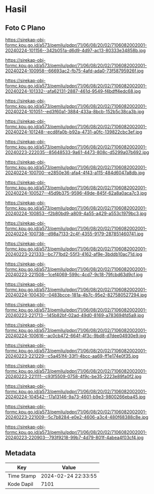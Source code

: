 # Hasil

## Foto C Plano

https://sirekap-obj-formc.kpu.go.id/a573/pemilu/pdpr/71/06/08/20/02/7106082002001-20240224-101156--342b051a-d6d9-4d97-ac13-80333e34858b.jpg

https://sirekap-obj-formc.kpu.go.id/a573/pemilu/pdpr/71/06/08/20/02/7106082002001-20240224-100958--66693ac2-fb75-4afd-ada0-73f58795926f.jpg

https://sirekap-obj-formc.kpu.go.id/a573/pemilu/pdpr/71/06/08/20/02/7106082002001-20240224-101332--afa62131-2887-461d-9549-f4bdff4edc68.jpg

https://sirekap-obj-formc.kpu.go.id/a573/pemilu/pdpr/71/06/08/20/02/7106082002001-20240224-101051--ed3f60a1-3884-433a-8bcb-152b5c38ca3b.jpg

https://sirekap-obj-formc.kpu.go.id/a573/pemilu/pdpr/71/06/08/20/02/7106082002001-20240224-101248--ecd8fa0b-b92a-4731-a0fc-139822cbc3ef.jpg

https://sirekap-obj-formc.kpu.go.id/a573/pemilu/pdpr/71/06/08/20/02/7106082002001-20240223-222035--85648533-9a61-4473-808c-d5299a07b692.jpg

https://sirekap-obj-formc.kpu.go.id/a573/pemilu/pdpr/71/06/08/20/02/7106082002001-20240224-100700--e2850e36-afa4-4f43-a115-484d6047a8db.jpg

https://sirekap-obj-formc.kpu.go.id/a573/pemilu/pdpr/71/06/08/20/02/7106082002001-20240224-100527--45d9b375-9596-49de-845f-62a8a0aca7c3.jpg

https://sirekap-obj-formc.kpu.go.id/a573/pemilu/pdpr/71/06/08/20/02/7106082002001-20240224-100853--f2b80bd9-a809-4a55-a429-a553c1979bc3.jpg

https://sirekap-obj-formc.kpu.go.id/a573/pemilu/pdpr/71/06/08/20/02/7106082002001-20240224-100738--d98a7133-2c4f-4355-9179-287851460741.jpg

https://sirekap-obj-formc.kpu.go.id/a573/pemilu/pdpr/71/06/08/20/02/7106082002001-20240223-221333--bc771bd2-55f3-4162-af9e-3bddb10ac71d.jpg

https://sirekap-obj-formc.kpu.go.id/a573/pemilu/pdpr/71/06/08/20/02/7106082002001-20240223-221508--1cef4069-599c-4cd7-9c18-79fcbd63d9cf.jpg

https://sirekap-obj-formc.kpu.go.id/a573/pemilu/pdpr/71/06/08/20/02/7106082002001-20240224-100430--0483bcce-181a-4b7c-95e2-827580527294.jpg

https://sirekap-obj-formc.kpu.go.id/a573/pemilu/pdpr/71/06/08/20/02/7106082002001-20240223-221713--145b82bf-02ad-49d0-8169-a783694fd5a9.jpg

https://sirekap-obj-formc.kpu.go.id/a573/pemilu/pdpr/71/06/08/20/02/7106082002001-20240224-100616--ac0cb472-664f-4f3c-9bd8-d7dee04930e9.jpg

https://sirekap-obj-formc.kpu.go.id/a573/pemilu/pdpr/71/06/08/20/02/7106082002001-20240223-221229--c5a451f4-33f1-4bcc-aa69-ff1e174e0f35.jpg

https://sirekap-obj-formc.kpu.go.id/a573/pemilu/pdpr/71/06/08/20/02/7106082002001-20240223-221111--c93f5509-0758-4f9c-be35-2223e89fa0f2.jpg

https://sirekap-obj-formc.kpu.go.id/a573/pemilu/pdpr/71/06/08/20/02/7106082002001-20240224-104542--17a13146-9a73-4601-b9e3-9800266eba45.jpg

https://sirekap-obj-formc.kpu.go.id/a573/pemilu/pdpr/71/06/08/20/02/7106082002001-20240223-221009--5c7b8284-e0e2-4606-a3c4-480f68388c8e.jpg

https://sirekap-obj-formc.kpu.go.id/a573/pemilu/pdpr/71/06/08/20/02/7106082002001-20240223-220903--793f9218-99b7-4d79-801f-4abea4f03cf4.jpg


## Metadata

| Key        | Value               |
| ---------- | ------------------- |
| Time Stamp | 2024-02-24 22:33:55 |
| Kode Dapil | 7101                |



